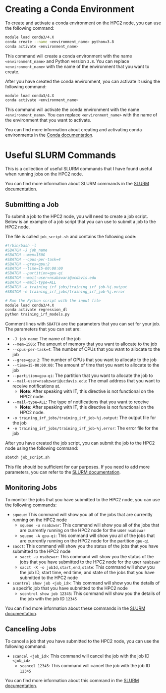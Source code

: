 # Creating a Conda Environment

To create and activate a conda environment on the HPC2 node, you can use the following command:

```bash
module load conda3/4.X
conda create --name <environment_name> python=3.8
conda activate <environment_name>
```

This command will create a conda environment with the name `<environment_name>` and Python version `3.8`. You can replace
`<environment_name>` with the name of the environment that you want to create.

After you have created the conda environment, you can activate it using the following command:

```bash
module load conda3/4.X
conda activate <environment_name>
```

This command will activate the conda environment with the name `<environment_name>`. You can replace `<environment_name>`
with the name of the environment that you want to activate.

You can find more information about creating and activating conda environments in the
[Conda documentation](https://docs.conda.io/projects/conda/en/latest/user-guide/tasks/manage-environments.html).
# Useful SLURM Commands

This is a collection of useful SLURM commands that I have found useful when running jobs on the HPC2 node.

You can find more information about SLURM commands in the [SLURM documentation](https://slurm.schedmd.com/squeue.html).

## Submitting a Job

To submit a job to the HPC2 node, you will need to create a job script. Below is an example of a job script that you can
use to submit a job to the HPC2 node.

The file is called `job_script.sh` and contains the following code:

```bash
#!/bin/bash -l
#SBATCH -J job_name
#SBATCH --mem=150G
#SBATCH --cpus-per-task=4
#SBATCH --gres=gpu:2
#SBATCH --time=15-00:00:00
#SBATCH --partition=gpu-qi
#SBATCH --mail-user=nsabzwari@ucdavis.edu
#SBATCH --mail-type=ALL
#SBATCH -o training_irf_jobs/training_irf_job-%j.output
#SBATCH -e training_irf_jobs/training_irf_job-%j.error

# Run the Python script with the input file
module load conda3/4.X
conda activate regression_dl
python training_irf_models.py
```

Comment lines with `SBATCH` are the parameters that you can set for your job. The parameters that you can set are:

- `-J job_name`: The name of the job
- `--mem=150G`: The amount of memory that you want to allocate to the job
- `--cpus-per-task=4`: The number of CPUs that you want to allocate to the job
- `--gres=gpu:2`: The number of GPUs that you want to allocate to the job
- `--time=15-00:00:00`: The amount of time that you want to allocate to the job
- `--partition=gpu-qi`: The partition that you want to allocate the job to
- `--mail-user=nsabzwari@ucdavis.edu`: The email address that you want to receive notifications at.
    - **Note**: After speaking with IT, this directive is not functional on the HPC2 node.
- `--mail-type=ALL`: The type of notifications that you want to receive
    - **Note**: After speaking with IT, this directive is not functional on the HPC2 node.
- `-o training_irf_jobs/training_irf_job-%j.output`: The output file for the job
- `-e training_irf_jobs/training_irf_job-%j.error`: The error file for the job

After you have created the job script, you can submit the job to the HPC2 node using the following command:

```bash
sbatch job_script.sh
```

This file should be sufficient for our purposes. If you need to add more parameters, you can refer to
the [SLURM documentation](https://slurm.schedmd.com/sbatch.html).

## Monitoring Jobs

To monitor the jobs that you have submitted to the HPC2 node, you can use the following commands:

- `squeue`: This command will show you all of the jobs that are currently running on the HPC2 node
    - `squeue -u nsabzwar`: This command will show you all of the jobs that are currently running on the HPC2 node for
      the user `nsabzwar`
    - `squeue -A gpu-qi`: This command will show you all of the jobs that are currently running on the HPC2 node for the
      partition `gpu-qi`
- `sacct`: This command will show you the status of the jobs that you have submitted to the HPC2 node
    - `sacct -u nsabzwar`: This command will show you the status of the jobs that you have submitted to the HPC2 node
      for the user `nsabzwar`
    - `sacct -X -o jobId,start,end,state`: This command will show you the job ID, start time, end time, and state of the
      jobs that you have submitted to the HPC2 node
- `scontrol show job <job_id>`: This command will show you the details of a specific job that you have submitted to the
  HPC2 node
    - `scontrol show job 12345`: This command will show you the details of the job with the job ID `12345`

You can find more information about these commands in the [SLURM documentation](https://slurm.schedmd.com/squeue.html).

## Cancelling Jobs

To cancel a job that you have submitted to the HPC2 node, you can use the following command:

- `scancel <job_id>`: This command will cancel the job with the job ID `<job_id>`
    - `scancel 12345`: This command will cancel the job with the job ID `12345`

You can find more information about this command in the [SLURM documentation](https://slurm.schedmd.com/scancel.html).
